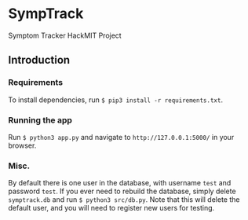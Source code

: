 # SympTrack
Symptom Tracker HackMIT Project

## Introduction

### Requirements
To install dependencies, run ```$ pip3 install -r requirements.txt```.

### Running the app
Run ```$ python3 app.py``` and navigate to `http://127.0.0.1:5000/` in your browser.

### Misc.
By default there is one user in the database, with username `test` and password `test`. If you ever need to rebuild the database, simply delete `symptrack.db` and run ```$ python3 src/db.py```. Note that this will delete the default user, and you will need to register new users for testing.